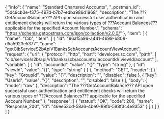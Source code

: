 {
  "info": {
    "name": "Standard Chartered Accounts",
    "_postman_id": "5dc9cb3e-f375-497d-b7b7-edba986d1968",
    "description": "The ???GetAccountBalance??? API upon successful user authentication and entitlement checks will return the various types of ???Account Balances??? applicable for the specified Account Number.",
    "schema": "https://schema.getpostman.com/json/collection/v2.0.0/"
  },
  "item": [
    {
      "name": "Cib",
      "item": [
        {
          "id": "96af5a96-a441-4699-b808-d5a5923e5377",
          "name": "getCibServiceS2bApiV1BanksScbAccountsAccountViewAccount",
          "request": {
            "url": {
              "protocol": "http",
              "host": "developer.sc.com",
              "path": [
                "cib/service/s2b/api/v1/banks/scb/accounts/:accountId/:viewId/account"
              ],
              "variable": [
                {
                  "id": "accountId",
                  "value": "{}",
                  "type": "string"
                },
                {
                  "id": "viewId",
                  "value": "{}",
                  "type": "string"
                }
              ]
            },
            "method": "GET",
            "header": [
              {
                "key": "GroupId",
                "value": "{}",
                "description": "",
                "disabled": false
              },
              {
                "key": "UserId",
                "value": "{}",
                "description": "",
                "disabled": false
              }
            ],
            "body": {
              "mode": "raw"
            },
            "description": "The ???GetAccountBalance??? API upon successful user authentication and entitlement checks will return the various types of ???Account Balances??? applicable for the specified Account Number."
          },
          "response": [
            {
              "status": "OK",
              "code": 200,
              "name": "Response_200",
              "id": "46ee53cd-58a6-4be0-89fb-588f3c4e8353"
            }
          ]
        }
      ]
    }
  ]
}